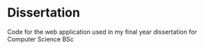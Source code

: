 # Dissertation
Code for the web application used in my final year dissertation for Computer Science BSc
